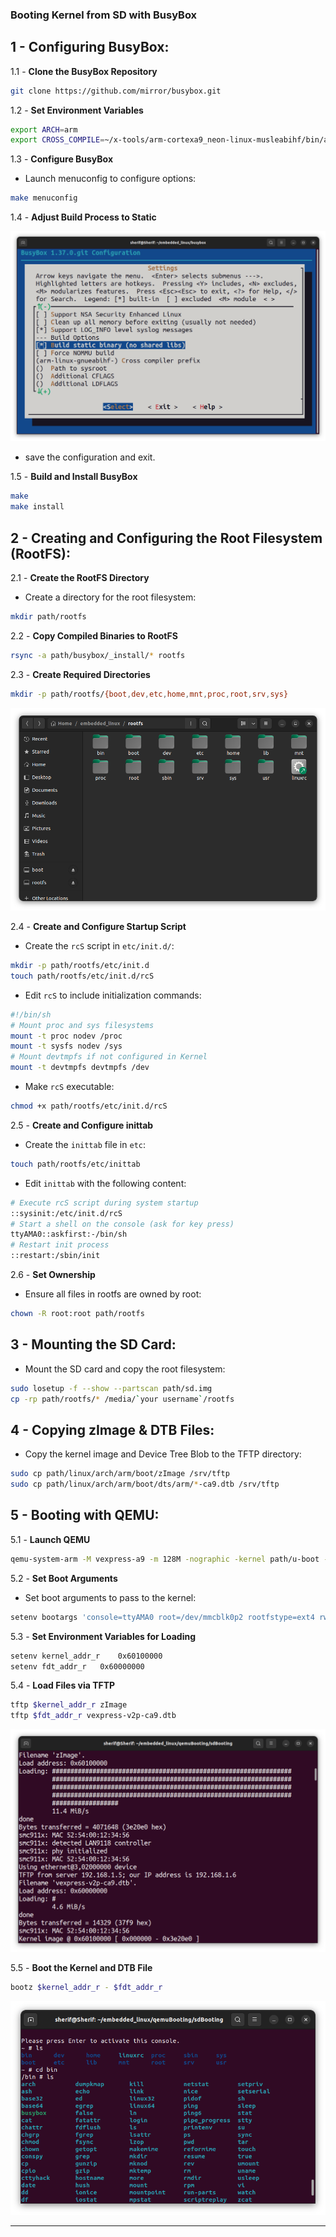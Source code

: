 
### Booting Kernel from SD with BusyBox

## 1 - Configuring BusyBox:

1.1 - **Clone the BusyBox Repository**

```bash
git clone https://github.com/mirror/busybox.git
```

1.2 - **Set Environment Variables**

```bash
export ARCH=arm
export CROSS_COMPILE=~/x-tools/arm-cortexa9_neon-linux-musleabihf/bin/arm-cortexa9_neon-linux-musleabihf-
```

1.3 - **Configure BusyBox**

- Launch menuconfig to configure options:

```bash
make menuconfig
```

1.4 - **Adjust Build Process to Static**


![Menuconfig Screenshot](https://github.com/Khedr05/ITI_Android_Automotive_Track/blob/main/04_Embedded_Linux/00_Tasks/03_bootingRootfsViaSd/img/00_menuConfig.png) 


- save the configuration and exit.

1.5 - **Build and Install BusyBox**

```bash
make
make install
```

## 2 - Creating and Configuring the Root Filesystem (RootFS):

2.1 - **Create the RootFS Directory**

- Create a directory for the root filesystem:

```bash
mkdir path/rootfs
```

2.2 - **Copy Compiled Binaries to RootFS**

```bash
rsync -a path/busybox/_install/* rootfs
```

2.3 - **Create Required Directories**

```bash
mkdir -p path/rootfs/{boot,dev,etc,home,mnt,proc,root,srv,sys}
```


![RootFS Directory Structure](https://github.com/Khedr05/ITI_Android_Automotive_Track/blob/main/04_Embedded_Linux/00_Tasks/03_bootingRootfsViaSd/img/01_rootfs.png) 


2.4 - **Create and Configure Startup Script**

- Create the `rcS` script in `etc/init.d/`:

```bash
mkdir -p path/rootfs/etc/init.d
touch path/rootfs/etc/init.d/rcS
```

- Edit `rcS` to include initialization commands:

```bash
#!/bin/sh
# Mount proc and sys filesystems
mount -t proc nodev /proc
mount -t sysfs nodev /sys
# Mount devtmpfs if not configured in Kernel
mount -t devtmpfs devtmpfs /dev
```

- Make `rcS` executable:

```bash
chmod +x path/rootfs/etc/init.d/rcS
```

2.5 - **Create and Configure inittab**

- Create the `inittab` file in `etc`:

```bash
touch path/rootfs/etc/inittab
```

- Edit `inittab` with the following content:

```bash
# Execute rcS script during system startup
::sysinit:/etc/init.d/rcS
# Start a shell on the console (ask for key press)
ttyAMA0::askfirst:-/bin/sh
# Restart init process
::restart:/sbin/init
```

2.6 - **Set Ownership**

- Ensure all files in rootfs are owned by root:

```bash
chown -R root:root path/rootfs
```

## 3 - Mounting the SD Card:

- Mount the SD card and copy the root filesystem:

```bash
sudo losetup -f --show --partscan path/sd.img
cp -rp path/rootfs/* /media/`your username`/rootfs
```

## 4 - Copying zImage & DTB Files:

- Copy the kernel image and Device Tree Blob to the TFTP directory:

```bash
sudo cp path/linux/arch/arm/boot/zImage /srv/tftp
sudo cp path/linux/arch/arm/boot/dts/arm/*-ca9.dtb /srv/tftp
```

## 5 - Booting with QEMU:

5.1 - **Launch QEMU**

```bash
qemu-system-arm -M vexpress-a9 -m 128M -nographic -kernel path/u-boot -sd path/sd.img
```

5.2 - **Set Boot Arguments**

- Set boot arguments to pass to the kernel:

```bash
setenv bootargs 'console=ttyAMA0 root=/dev/mmcblk0p2 rootfstype=ext4 rw rootwait init=/sbin/init'
```

5.3 - **Set Environment Variables for Loading**

```bash
setenv kernel_addr_r	0x60100000 
setenv fdt_addr_r	0x60000000
```

5.4 - **Load Files via TFTP**

```bash
tftp $kernel_addr_r zImage
tftp $fdt_addr_r vexpress-v2p-ca9.dtb
```


![Loading Files Screenshot](https://github.com/Khedr05/ITI_Android_Automotive_Track/blob/main/04_Embedded_Linux/00_Tasks/03_bootingRootfsViaSd/img/02_loadingFiles.png)


5.5 - **Boot the Kernel and DTB File**

```bash
bootz $kernel_addr_r - $fdt_addr_r
```


![Kernel Start Screenshot](https://github.com/Khedr05/ITI_Android_Automotive_Track/blob/main/04_Embedded_Linux/00_Tasks/03_bootingRootfsViaSd/img/03_kernelStart.png)

---
